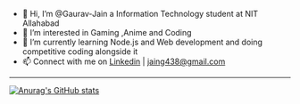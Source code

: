 - 👋 Hi, I’m @Gaurav-Jain a Information Technology student at NIT Allahabad
- 👀 I’m interested in Gaming ,Anime and Coding
- 🌱 I’m currently learning Node.js and Web development and doing competitive coding alongside it
- 📫  Connect with me on [Linkedin](https://www.linkedin.com/in/gaurav-jain-0a9a25235/) | jaing438@gmail.com

---
[![Anurag's GitHub stats](https://github-readme-stats.vercel.app/api?username=Gauarv-Jain)](https://github.com/anuraghazra/github-readme-stats)
<!---
Gauarv-Jain/Gauarv-Jain is a ✨ special ✨ repository because its `README.md` (this file) appears on your GitHub profile.
You can click the Preview link to take a look at your changes.
--->
